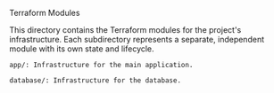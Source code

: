 Terraform Modules

This directory contains the Terraform modules for the project's infrastructure. Each subdirectory represents a separate, independent module with its own state and lifecycle.

    app/: Infrastructure for the main application.

    database/: Infrastructure for the database.
